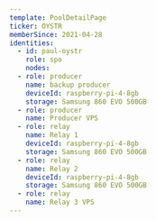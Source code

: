 ```yaml
---
template: PoolDetailPage
ticker: OYSTR
memberSince: 2021-04-28
identities:
  - id: paul-oystr
    role: spo
    nodes:
  - role: producer
    name: backup producer 
    deviceId: raspberry-pi-4-8gb
    storage: Samsung 860 EVO 500GB
  - role: producer
    name: Producer VPS
  - role: relay
    name: Relay 1
    deviceId: raspberry-pi-4-8gb
    storage: Samsung 860 EVO 500GB
  - role: relay
    name: Relay 2
    deviceId: raspberry-pi-4-8gb
    storage: Samsung 860 EVO 500GB
  - role: relay 
    name: Relay 3 VPS
---
```

